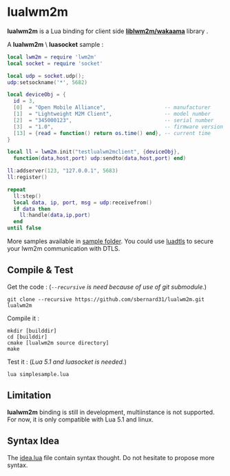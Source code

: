 lualwm2m
=======

**lualwm2m** is a Lua binding for client side [**liblwm2m/wakaama**](https://github.com/01org/liblwm2m) library .


A **lualwm2m** \ **luasocket** sample :
``` lua
local lwm2m = require 'lwm2m'
local socket = require 'socket'

local udp = socket.udp();
udp:setsockname('*', 5682)

local deviceObj = {
  id = 3,
  [0]  = "Open Mobile Alliance",                   -- manufacturer
  [1]  = "Lightweight M2M Client",                 -- model number
  [2]  = "345000123",                              -- serial number
  [3]  = "1.0",                                    -- firmware version
  [13] = {read = function() return os.time() end}, -- current time
}

local ll = lwm2m.init("testlualwm2mclient", {deviceObj},
  function(data,host,port) udp:sendto(data,host,port) end)

ll:addserver(123, "127.0.0.1", 5683)
ll:register()

repeat
  ll:step()
  local data, ip, port, msg = udp:receivefrom()
  if data then
    ll:handle(data,ip,port)
  end
until false
```
More samples available in [sample folder](https://github.com/sbernard31/lualwm2m/tree/master/sample).
You could use [luadtls](https://github.com/sbernard31/luadtls) to secure your lwm2m communication with DTLS.


Compile & Test
--------------
Get the code : (*`--recursive` is need because of use of git submodule.*)
```
git clone --recursive https://github.com/sbernard31/lualwm2m.git lualwm2m
```


Compile it :
```
mkdir [builddir]
cd [builddir]
cmake [lualwm2m source directory]
make
```

Test it : (*Lua 5.1 and luasocket is needed.*)
```
lua simplesample.lua
```

Limitation
----------
**lualwm2m** binding is still in development, multiinstance is not supported.
For now, it is only compatible with Lua 5.1 and linux.

Syntax Idea
-----------
The [idea.lua](https://github.com/sbernard31/lualwm2m/blob/master/sample/idea.lua) file contain syntax thought.
Do not hesitate to propose more syntax.
